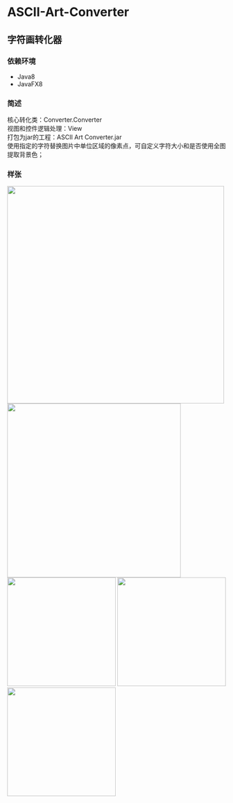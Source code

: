 # ASCII-Art-Converter  
## 字符画转化器

### 依赖环境  
* Java8  
* JavaFX8

### 简述  
核心转化类：Converter.Converter  
视图和控件逻辑处理：View  
打包为jar的工程：ASCII Art Converter.jar  
使用指定的字符替换图片中单位区域的像素点，可自定义字符大小和是否使用全图提取背景色；

### 样张 
<img src="http://wx2.sinaimg.cn/mw690/e2ce1edfgy1fr3vls2l0mj20xu0rcgn4.jpg" width="500"><br/>
<img src="http://wx1.sinaimg.cn/mw690/e2ce1edfgy1fr3vlrvoigj20go0nxjtx.jpg" width="400"><br/>
<img src="http://wx2.sinaimg.cn/mw690/e2ce1edfgy1fr3vlsm2q8j20go0nxk06.jpg" width="250">
<img src="http://wx2.sinaimg.cn/mw690/e2ce1edfgy1fr3vls8kl0j20gi0nodm5.jpg" width="250">
<img src="http://wx3.sinaimg.cn/mw690/e2ce1edfgy1fr3vlsmjibj20gj0mmjv6.jpg" width="250">

